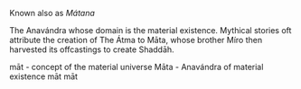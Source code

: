 Known also as *Mátana*

The Anavándra whose domain is the material existence. Mythical stories oft attribute the creation of The Átma to Māta, whose brother Míro then harvested its offcastings to create Shaddāh.

māt - concept of the material universe
Māta - Anavándra of material existence
māt
māt